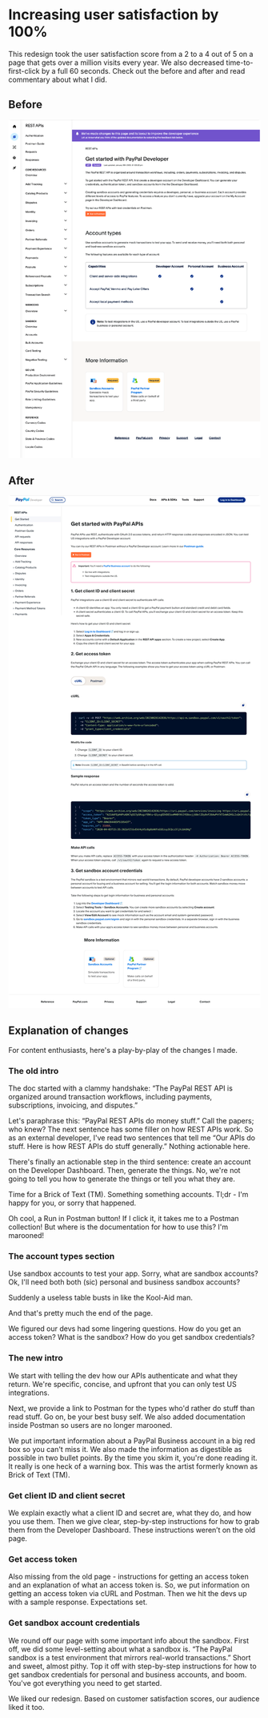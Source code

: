 # Increasing user satisfaction by 100% 

This redesign took the user satisfaction score from a 2 to a 4 out of 5 on a page that gets over a million visits every year. We also decreased time-to-first-click by a full 60 seconds. Check out the before and after and read commentary about what I did.

## Before 

![API get started page before redesign](https://github.com/hownbey/portfolio/blob/main/img/before.png)

## After

![API get started page after redesign](https://github.com/hownbey/portfolio/blob/main/img/after.png)

## Explanation of changes

For content enthusiasts, here's a play-by-play of the changes I made.

### The old intro

The doc started with a clammy handshake: “The PayPal REST API is organized around transaction workflows, including payments, subscriptions, invoicing, and disputes.”

Let's paraphrase this: “PayPal REST APIs do money stuff.” Call the papers; who knew? The next sentence has some filler on how REST APIs work. So as an external developer, I've read two sentences that tell me “Our APIs do stuff. Here is how REST APIs do stuff generally.” Nothing actionable here.

There's finally an actionable step in the third sentence: create an account on the Developer Dashboard. Then, generate the things. No, we're not going to tell you how to generate the things or tell you what they are.

Time for a Brick of Text (TM). Something something accounts. Tl;dr - I'm happy for you, or sorry that happened.

Oh cool, a Run in Postman button! If I click it, it takes me to a Postman collection! But where is the documentation for how to use this? I'm marooned!

### The account types section

Use sandbox accounts to test your app. Sorry, what are sandbox accounts? Ok, I'll need both both (sic) personal and business sandbox accounts? 

Suddenly a useless table busts in like the Kool-Aid man.

And that's pretty much the end of the page.

We figured our devs had some lingering questions. How do you get an access token? What is the sandbox? How do you get sandbox credentials?

### The new intro 

We start with telling the dev how our APIs authenticate and what they return. We're specific, concise, and upfront that you can only test US integrations.

Next, we provide a link to Postman for the types who'd rather do stuff than read stuff. Go on, be your best busy self. We also added documentation inside Postman so users are no longer marooned.

We put important information about a PayPal Business account in a big red box so you can't miss it. We also made the information as digestible as possible in two bullet points. By the time you skim it, you're done reading it. It really is one heck of a warning box. This was the artist formerly known as Brick of Text (TM).

### Get client ID and client secret

We explain exactly what a client ID and secret are, what they do, and how you use them. Then we give clear, step-by-step instructions for how to grab them from the Developer Dashboard. These instructions weren’t on the old page.

### Get access token 

Also missing from the old page - instructions for getting an access token and an explanation of what an access token is. So, we put information on getting an access token via cURL and Postman. Then we hit the devs up with a sample response. Expectations set.

### Get sandbox account credentials 

We round off our page with some important info about the sandbox. First off, we did some level-setting about what a sandbox is. “The PayPal sandbox is a test environment that mirrors real-world transactions.” Short and sweet, almost pithy. Top it off with step-by-step instructions for how to get sandbox credentials for personal and business accounts, and boom. You've got everything you need to get started.

We liked our redesign. Based on customer satisfaction scores, our audience liked it too.
